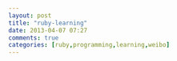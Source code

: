 ```yaml
---
layout: post
title: "ruby-learning"
date: 2013-04-07 07:27
comments: true
categories: [ruby,programming,learning,weibo]
---
```

